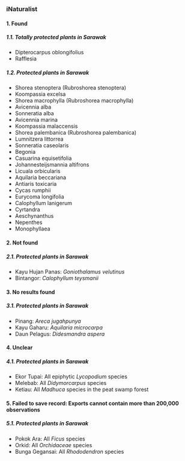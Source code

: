 ### iNaturalist

#### 1. Found

##### 1.1. Totally protected plants in Sarawak
* Dipterocarpus oblongifolius
* Rafflesia

##### 1.2. Protected plants in Sarawak
* Shorea stenoptera (Rubroshorea stenoptera)
* Koompassia excelsa
* Shorea macrophylla (Rubroshorea macrophylla)
* Avicennia alba
* Sonneratia alba
* Avicennia marina
* Koompassia malaccensis
* Shorea palembanica (Rubroshorea palembanica)
* Lumnitzera littorrea
* Sonneratia caseolaris
* Begonia
* Casuarina equisetifolia
* Johannesteijsmannia altifrons
* Licuala orbicularis
* Aquilaria beccariana
* Antiaris toxicaria
* Cycas rumphii
* Eurycoma longifolia
* Calophyllum lanigerum
* Cyrtandra
* Aeschynanthus
* Nepenthes
* Monophyllaea

#### 2. Not found

##### 2.1. Protected plants in Sarawak
* Kayu Hujan Panas: _Goniothalamus velutinus_
* Bintangor: _Calophyllum teysmanii_

#### 3. No results found

##### 3.1. Protected plants in Sarawak
* Pinang: _Areca jugahpunya_
* Kayu Gaharu: _Aquilaria microcarpa_
* Daun Pelagus: _Didesmandra aspera_

#### 4. Unclear

##### 4.1. Protected plants in Sarawak
* Ekor Tupai: All epiphytic _Lycopodium_ species
* Melebab: All _Didymorcarpus_ species
* Ketiau: All _Madhuca_ species in the peat swamp forest

#### 5. Failed to save record: Exports cannot contain more than 200,000 observations

##### 5.1. Protected plants in Sarawak
* Pokok Ara: All _Ficus_ species
* Orkid: All _Orchidaceae_ species
* Bunga Gegansai: All _Rhododendron_ species